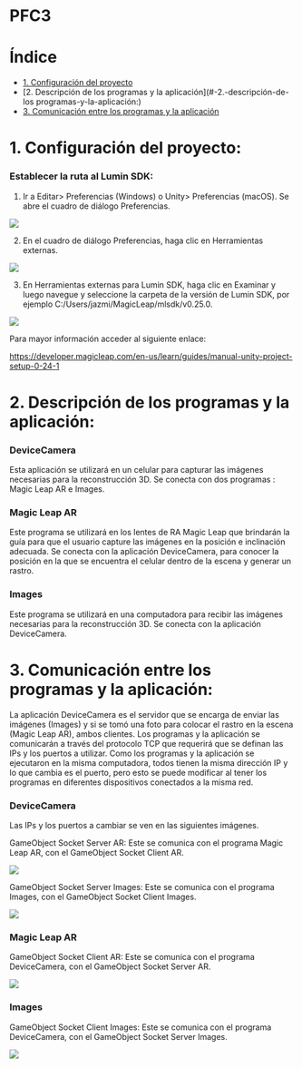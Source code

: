 # PFC3

# Índice

- [1. Configuración del proyecto](#-1.-configuración-del-proyecto:)
- [2. Descripción de los programas y la aplicación](#-2.-descripción-de-los programas-y-la-aplicación:)
- [3. Comunicación entre los programas y la aplicación](#3.-comunicación-entre-los-programas-y-la-aplicación:)

# 1. Configuración del proyecto:

### Establecer la ruta al Lumin SDK:
1. Ir a Editar> Preferencias (Windows) o Unity> Preferencias (macOS). Se abre el cuadro de diálogo Preferencias.

![](README/Tutorial1.png)

2. En el cuadro de diálogo Preferencias, haga clic en Herramientas externas.

![](README/Tutorial2.png)

3. En Herramientas externas para Lumin SDK, haga clic en Examinar y luego navegue y seleccione la carpeta de la versión de Lumin SDK, por ejemplo C:/Users/jazmi/MagicLeap/mlsdk/v0.25.0.

![](README/Tutorial3.png)

Para mayor información acceder al siguiente enlace:

https://developer.magicleap.com/en-us/learn/guides/manual-unity-project-setup-0-24-1

# 2. Descripción de los programas y la aplicación:

### DeviceCamera

Esta aplicación se utilizará en un celular para capturar las imágenes necesarias para la reconstrucción 3D. 
Se conecta con dos programas : Magic Leap AR e Images.

### Magic Leap AR

Este programa se utilizará en los lentes de RA Magic Leap que brindarán la guía para que el usuario capture las imágenes en la posición e inclinación adecuada.
Se conecta con la aplicación DeviceCamera, para conocer la posición en la que se encuentra el celular dentro de la escena y generar un rastro.
  

### Images

Este programa se utilizará en una computadora para recibir las imágenes necesarias para la reconstrucción 3D.
Se conecta con la aplicación DeviceCamera. 


# 3. Comunicación entre los programas y la aplicación:

La aplicación DeviceCamera es el servidor que se encarga de enviar las imágenes (Images) y si se tomó una foto para colocar el rastro en la escena (Magic Leap AR), ambos clientes.
Los programas y la aplicación se comunicarán a través del protocolo TCP que requerirá que se definan las IPs y los puertos a utilizar.
Como los programas y la aplicación se ejecutaron en la misma computadora, todos tienen la misma dirección IP y lo que cambia es el puerto, pero esto se puede modificar al tener los programas en diferentes dispositivos conectados a la misma red. 

### DeviceCamera
Las IPs y los puertos a cambiar se ven en las siguientes imágenes.

GameObject Socket Server AR: Este se comunica con el programa Magic Leap AR, con el GameObject Socket Client AR.

![](README/DeviceCamera1.png)

GameObject Socket Server Images: Este se comunica con el programa Images, con el GameObject Socket Client Images.

![](README/DeviceCamera2.png)

### Magic Leap AR

GameObject Socket Client AR: Este se comunica con el programa DeviceCamera, con el GameObject Socket Server AR.

![](README/MagicLeapAR1.png)

### Images

GameObject Socket Client Images: Este se comunica con el programa DeviceCamera, con el GameObject Socket Server Images.

![](README/Images1.png)

